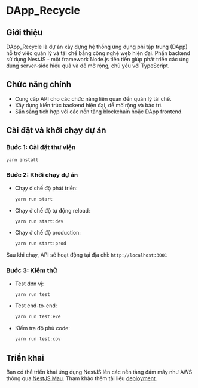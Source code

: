 # DApp_Recycle

## Giới thiệu

DApp_Recycle là dự án xây dựng hệ thống ứng dụng phi tập trung (DApp) hỗ trợ việc quản lý và tái chế bằng công nghệ web hiện đại. Phần backend sử dụng NestJS - một framework Node.js tiên tiến giúp phát triển các ứng dụng server-side hiệu quả và dễ mở rộng, chủ yếu với TypeScript.

## Chức năng chính

- Cung cấp API cho các chức năng liên quan đến quản lý tái chế.
- Xây dựng kiến trúc backend hiện đại, dễ mở rộng và bảo trì.
- Sẵn sàng tích hợp với các nền tảng blockchain hoặc DApp frontend.

## Cài đặt và khởi chạy dự án

### Bước 1: Cài đặt thư viện

```bash
yarn install
```

### Bước 2: Khởi chạy dự án

- Chạy ở chế độ phát triển:
  ```bash
  yarn run start
  ```
- Chạy ở chế độ tự động reload:
  ```bash
  yarn run start:dev
  ```
- Chạy ở chế độ production:
  ```bash
  yarn run start:prod
  ```

Sau khi chạy, API sẽ hoạt động tại địa chỉ: `http://localhost:3001`

### Bước 3: Kiểm thử

- Test đơn vị:
  ```bash
  yarn run test
  ```
- Test end-to-end:
  ```bash
  yarn run test:e2e
  ```
- Kiểm tra độ phủ code:
  ```bash
  yarn run test:cov
  ```

## Triển khai

Bạn có thể triển khai ứng dụng NestJS lên các nền tảng đám mây như AWS thông qua [NestJS Mau](https://mau.nestjs.com). Tham khảo thêm tài liệu [deployment](https://docs.nestjs.com/deployment).
